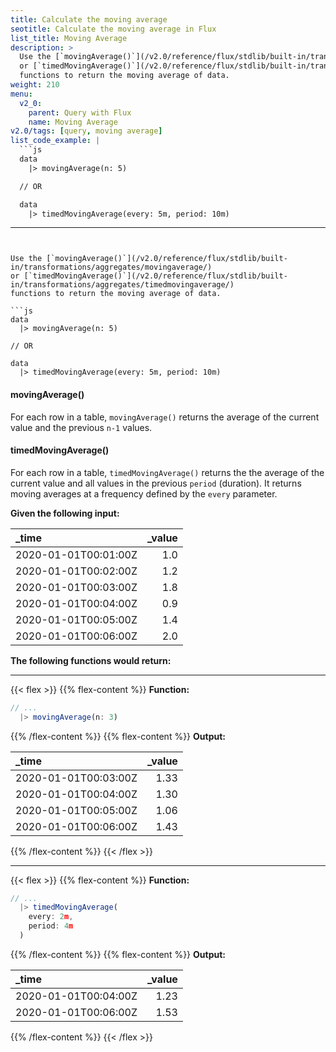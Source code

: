 ```yaml
---
title: Calculate the moving average
seotitle: Calculate the moving average in Flux
list_title: Moving Average
description: >
  Use the [`movingAverage()`](/v2.0/reference/flux/stdlib/built-in/transformations/aggregates/movingaverage/)
  or [`timedMovingAverage()`](/v2.0/reference/flux/stdlib/built-in/transformations/aggregates/timedmovingaverage/)
  functions to return the moving average of data.
weight: 210
menu:
  v2_0:
    parent: Query with Flux
    name: Moving Average
v2.0/tags: [query, moving average]
list_code_example: |
  ```js
  data
    |> movingAverage(n: 5)

  // OR

  data
    |> timedMovingAverage(every: 5m, period: 10m)
  ```
---
```


Use the [`movingAverage()`](/v2.0/reference/flux/stdlib/built-in/transformations/aggregates/movingaverage/)
or [`timedMovingAverage()`](/v2.0/reference/flux/stdlib/built-in/transformations/aggregates/timedmovingaverage/)
functions to return the moving average of data.

```js
data
  |> movingAverage(n: 5)

// OR

data
  |> timedMovingAverage(every: 5m, period: 10m)
```

#### movingAverage()
For each row in a table, `movingAverage()` returns the average of the current
value and the previous `n-1` values.

#### timedMovingAverage()
For each row in a table, `timedMovingAverage()` returns the the average of the
current value and all values in the previous `period` (duration).
It returns moving averages at a frequency defined by the `every` parameter.

**Given the following input:**

| _time                | _value |
|:-----                | ------:|
| 2020-01-01T00:01:00Z | 1.0    |
| 2020-01-01T00:02:00Z | 1.2    |
| 2020-01-01T00:03:00Z | 1.8    |
| 2020-01-01T00:04:00Z | 0.9    |
| 2020-01-01T00:05:00Z | 1.4    |
| 2020-01-01T00:06:00Z | 2.0    |

**The following functions would return:**

---

{{< flex >}}
{{% flex-content %}}
**Function:**  

```js
// ...
  |> movingAverage(n: 3)
```
{{% /flex-content %}}
{{% flex-content %}}
**Output:**  

| _time                | _value |
|:-----                | ------:|
| 2020-01-01T00:03:00Z | 1.33   |
| 2020-01-01T00:04:00Z | 1.30   |
| 2020-01-01T00:05:00Z | 1.06   |
| 2020-01-01T00:06:00Z | 1.43   |
{{% /flex-content %}}
{{< /flex >}}

---

{{< flex >}}
{{% flex-content %}}
**Function:**  

```js
// ...
  |> timedMovingAverage(
    every: 2m,
    period: 4m
  )
```
{{% /flex-content %}}
{{% flex-content %}}
**Output:**  

| _time                | _value |
|:-----                | ------:|
| 2020-01-01T00:04:00Z | 1.23   |
| 2020-01-01T00:06:00Z | 1.53   |
{{% /flex-content %}}
{{< /flex >}}
